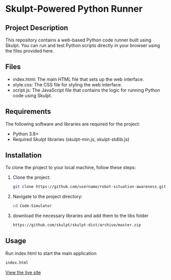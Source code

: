 # Skulpt-Powered Python Runner

## Project Description

This repository contains a web-based Python code runner built using Skulpt. You can run and test Python scripts directly in your browser using the files provided here.

## Files

- index.html: The main HTML file that sets up the web interface.
- style.css: The CSS file for styling the web interface.
- script.js: The JavaScript file that contains the logic for running Python code using Skulpt.

## Requirements

The following software and libraries are required for the project:

- Python 3.8+
- Required Skulpt libraries (skulpt-min.js, skulpt-stdlib.js)

## Installation

To clone the project to your local machine, follow these steps:

1. Clone the project:
    ```bash
    git clone https://github.com/username/robot-situation-awareness.git
    ```
2. Navigate to the project directory:
    ```bash
    cd Code-Simulator
    ```
3. download the necessary libraries and add them to the libs folder 
    ```bash
    https://github.com/skulpt/skulpt-dist/archive/master.zip
    ```
## Usage

Run index.html to start the main application

```bash
index.html
```
[View the live site](https://ozcancevik.github.io/robot-situation-awareness/)
